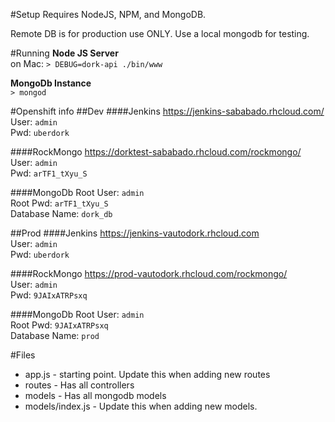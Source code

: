 #Setup
Requires NodeJS, NPM, and MongoDB.

Remote DB is for production use ONLY. Use a local mongodb for testing.

#Running
__Node JS Server__  
on Mac: `> DEBUG=dork-api ./bin/www`

__MongoDb Instance__  
`> mongod`

#Openshift info
##Dev
####Jenkins
https://jenkins-sababado.rhcloud.com/  
User:   `admin`  
Pwd:    `uberdork`
  
####RockMongo
https://dorktest-sababado.rhcloud.com/rockmongo/  
User:   `admin`  
Pwd:    `arTF1_tXyu_S`

####MongoDb
Root User:  `admin`  
Root Pwd:   `arTF1_tXyu_S`  
Database Name:  `dork_db`  

##Prod
####Jenkins
https://jenkins-vautodork.rhcloud.com  
User:   `admin`  
Pwd:    `uberdork`

####RockMongo
https://prod-vautodork.rhcloud.com/rockmongo/  
User:   `admin`  
Pwd:    `9JAIxATRPsxq`

####MongoDb
Root User:  `admin`  
Root Pwd:   `9JAIxATRPsxq`  
Database Name: `prod`

#Files
* app.js - starting point. Update this when adding new routes
* routes - Has all controllers
* models - Has all mongodb models
* models/index.js - Update this when adding new models.
